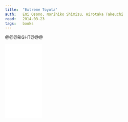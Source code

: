```yaml
---
title:	"Extreme Toyota"
auth:	Emi Osono, Norihiko Shimizu, Hirotaka Takeuchi
read:	2014-03-23
tags:	books
---
```






@@@RIGHT@@@
<iframe style="width:120px;height:240px;" marginwidth="0" marginheight="0" scrolling="no" frameborder="0" src="//ws-na.amazon-adsystem.com/widgets/q?ServiceVersion=20070822&OneJS=1&Operation=GetAdHtml&MarketPlace=US&source=ss&ref=ss_til&ad_type=product_link&tracking_id=wojcadamkoszh-20&marketplace=amazon&region=US&placement=B002S7YBIU&asins=B002S7YBIU&linkId=ZZIEPFAYL6AJVFX5&show_border=false&link_opens_in_new_window=true&price_color=333333&title_color=C00000&bg_color=FFFFFF">
</iframe>
